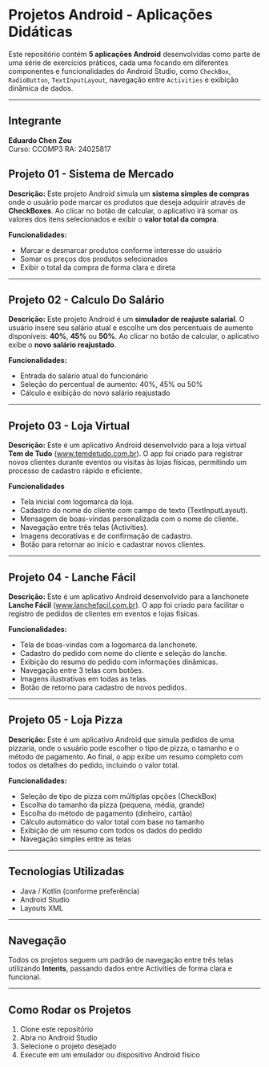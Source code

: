 #  Projetos Android - Aplicações Didáticas

Este repositório contém **5 aplicações Android** desenvolvidas como parte de uma série de exercícios práticos, cada uma focando em diferentes componentes e funcionalidades do Android Studio, como `CheckBox`, `RadioButton`, `TextInputLayout`, navegação entre `Activities` e exibição dinâmica de dados.

---

## Integrante ##
**Eduardo Chen Zou**  
Curso: CCOMP3
RA: 24025817

##  Projeto 01 - Sistema de Mercado

**Descrição:**
Este projeto Android simula um **sistema simples de compras** onde o usuário pode marcar os produtos que deseja adquirir através de **CheckBoxes**. Ao clicar no botão de calcular, o aplicativo irá somar os valores dos itens selecionados e exibir o **valor total da compra**.

**Funcionalidades:**
- Marcar e desmarcar produtos conforme interesse do usuário
- Somar os preços dos produtos selecionados
- Exibir o total da compra de forma clara e direta

---

##  Projeto 02 - Calculo Do Salário

**Descrição:**
Este projeto Android é um **simulador de reajuste salarial**. O usuário insere seu salário atual e escolhe um dos percentuais de aumento disponíveis: **40%**, **45%** ou **50%**. Ao clicar no botão de calcular, o aplicativo exibe o **novo salário reajustado**.

**Funcionalidades:**
- Entrada do salário atual do funcionário
- Seleção do percentual de aumento: 40%, 45% ou 50%
- Cálculo e exibição do novo salário reajustado

---

##  Projeto 03 - Loja Virtual

**Descrição:**
Este é um aplicativo Android desenvolvido para a loja virtual **Tem de Tudo** (www.temdetudo.com.br). O app foi criado para registrar novos clientes durante eventos ou visitas às lojas físicas, permitindo um processo de cadastro rápido e eficiente.


**Funcionalidades**

- Tela inicial com logomarca da loja.
- Cadastro do nome do cliente com campo de texto (TextInputLayout).
- Mensagem de boas-vindas personalizada com o nome do cliente.
- Navegação entre três telas (Activities).
- Imagens decorativas e de confirmação de cadastro.
- Botão para retornar ao início e cadastrar novos clientes.

---

##  Projeto 04 - Lanche Fácil

**Descrição:**
Este é um aplicativo Android desenvolvido para a lanchonete **Lanche Fácil** (www.lanchefacil.com.br). O app foi criado para facilitar o registro de pedidos de clientes em eventos e lojas físicas.


**Funcionalidades:**

- Tela de boas-vindas com a logomarca da lanchonete.
- Cadastro do pedido com nome do cliente e seleção do lanche.
- Exibição do resumo do pedido com informações dinâmicas.
- Navegação entre 3 telas com botões.
- Imagens ilustrativas em todas as telas.
- Botão de retorno para cadastro de novos pedidos.

---

##  Projeto 05 - Loja Pizza

**Descrição:**
Este é um aplicativo Android que simula pedidos de uma pizzaria, onde o usuário pode escolher o tipo de pizza, o tamanho e o método de pagamento. Ao final, o app exibe um resumo completo com todos os detalhes do pedido, incluindo o valor total.

**Funcionalidades:**
- Seleção de tipo de pizza com múltiplas opções (CheckBox)
- Escolha do tamanho da pizza (pequena, média, grande)
- Escolha do método de pagamento (dinheiro, cartão)
- Cálculo automático do valor total com base no tamanho
- Exibição de um resumo com todos os dados do pedido
- Navegação simples entre as telas

---

##  Tecnologias Utilizadas
- Java / Kotlin (conforme preferência)
- Android Studio
- Layouts XML
---


##  Navegação
Todos os projetos seguem um padrão de navegação entre três telas utilizando **Intents**, passando dados entre Activities de forma clara e funcional.

---

##  Como Rodar os Projetos
1. Clone este repositório
2. Abra no Android Studio
3. Selecione o projeto desejado
4. Execute em um emulador ou dispositivo Android físico
